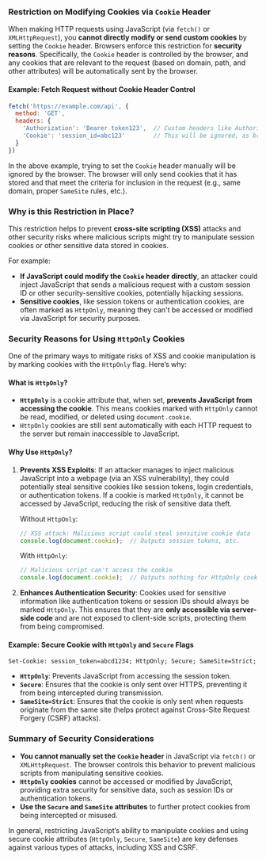 ### Restriction on Modifying Cookies via `Cookie` Header

When making HTTP requests using JavaScript (via `fetch()` or `XMLHttpRequest`), you **cannot directly modify or send custom cookies** by setting the `Cookie` header. Browsers enforce this restriction for **security reasons**. Specifically, the `Cookie` header is controlled by the browser, and any cookies that are relevant to the request (based on domain, path, and other attributes) will be automatically sent by the browser.

#### Example: Fetch Request without Cookie Header Control

```javascript
fetch('https://example.com/api', {
  method: 'GET',
  headers: {
    'Authorization': 'Bearer token123',  // Custom headers like Authorization are allowed
    'Cookie': 'session_id=abc123'        // This will be ignored, as browsers prevent manual cookie setting
  }
})
```

In the above example, trying to set the `Cookie` header manually will be ignored by the browser. The browser will only send cookies that it has stored and that meet the criteria for inclusion in the request (e.g., same domain, proper `SameSite` rules, etc.).

### Why is this Restriction in Place?

This restriction helps to prevent **cross-site scripting (XSS)** attacks and other security risks where malicious scripts might try to manipulate session cookies or other sensitive data stored in cookies. 

For example:
- **If JavaScript could modify the `Cookie` header directly**, an attacker could inject JavaScript that sends a malicious request with a custom session ID or other security-sensitive cookies, potentially hijacking sessions.
- **Sensitive cookies**, like session tokens or authentication cookies, are often marked as `HttpOnly`, meaning they can't be accessed or modified via JavaScript for security purposes.

### Security Reasons for Using `HttpOnly` Cookies

One of the primary ways to mitigate risks of XSS and cookie manipulation is by marking cookies with the `HttpOnly` flag. Here’s why:

#### What is `HttpOnly`?

- **`HttpOnly`** is a cookie attribute that, when set, **prevents JavaScript from accessing the cookie**. This means cookies marked with `HttpOnly` cannot be read, modified, or deleted using `document.cookie`.
- `HttpOnly` cookies are still sent automatically with each HTTP request to the server but remain inaccessible to JavaScript.

#### Why Use `HttpOnly`?

1. **Prevents XSS Exploits**:
   If an attacker manages to inject malicious JavaScript into a webpage (via an XSS vulnerability), they could potentially steal sensitive cookies like session tokens, login credentials, or authentication tokens. If a cookie is marked `HttpOnly`, it cannot be accessed by JavaScript, reducing the risk of sensitive data theft.

   Without `HttpOnly`:
   ```javascript
   // XSS attack: Malicious script could steal sensitive cookie data
   console.log(document.cookie);  // Outputs session tokens, etc.
   ```

   With `HttpOnly`:
   ```javascript
   // Malicious script can't access the cookie
   console.log(document.cookie);  // Outputs nothing for HttpOnly cookies
   ```

2. **Enhances Authentication Security**:
   Cookies used for sensitive information like authentication tokens or session IDs should always be marked `HttpOnly`. This ensures that they are **only accessible via server-side code** and are not exposed to client-side scripts, protecting them from being compromised.

#### Example: Secure Cookie with `HttpOnly` and `Secure` Flags

```http
Set-Cookie: session_token=abcd1234; HttpOnly; Secure; SameSite=Strict;
```

- **`HttpOnly`**: Prevents JavaScript from accessing the session token.
- **`Secure`**: Ensures that the cookie is only sent over HTTPS, preventing it from being intercepted during transmission.
- **`SameSite=Strict`**: Ensures that the cookie is only sent when requests originate from the same site (helps protect against Cross-Site Request Forgery (CSRF) attacks).

### Summary of Security Considerations

- **You cannot manually set the `Cookie` header** in JavaScript via `fetch()` or `XMLHttpRequest`. The browser controls this behavior to prevent malicious scripts from manipulating sensitive cookies.
- **`HttpOnly` cookies** cannot be accessed or modified by JavaScript, providing extra security for sensitive data, such as session IDs or authentication tokens.
- **Use the `Secure` and `SameSite` attributes** to further protect cookies from being intercepted or misused.

In general, restricting JavaScript’s ability to manipulate cookies and using secure cookie attributes (`HttpOnly`, `Secure`, `SameSite`) are key defenses against various types of attacks, including XSS and CSRF.
